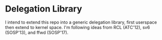 # Delegation Library

I intend to extend this repo into a generic delegation library, first
userspace then extend to kernel space.
I'm following ideas from RCL (ATC'12), sv6 (SOSP'13), and ffwd (SOSP'17).
